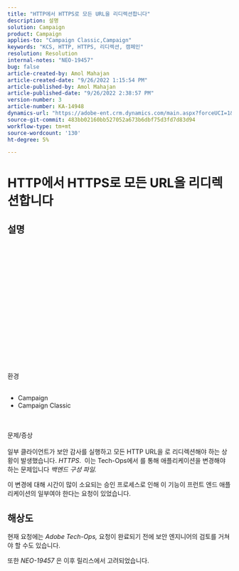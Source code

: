 ```yaml
---
title: "HTTP에서 HTTPS로 모든 URL을 리디렉션합니다"
description: 설명
solution: Campaign
product: Campaign
applies-to: "Campaign Classic,Campaign"
keywords: "KCS, HTTP, HTTPS, 리디렉션, 캠페인"
resolution: Resolution
internal-notes: "NEO-19457"
bug: false
article-created-by: Amol Mahajan
article-created-date: "9/26/2022 1:15:54 PM"
article-published-by: Amol Mahajan
article-published-date: "9/26/2022 2:38:57 PM"
version-number: 3
article-number: KA-14948
dynamics-url: "https://adobe-ent.crm.dynamics.com/main.aspx?forceUCI=1&pagetype=entityrecord&etn=knowledgearticle&id=50d06d56-9d3d-ed11-9db1-00224808613b"
source-git-commit: 483bb02160bb527052a673b6dbf75d3fd7d83d94
workflow-type: tm+mt
source-wordcount: '130'
ht-degree: 5%

---
```


# HTTP에서 HTTPS로 모든 URL을 리디렉션합니다

## 설명

<br><br><br><br><br><br><br><br><br><br><br><br><br><br><br><br><br>환경<br><br>
- Campaign
- Campaign Classic

<br><br>문제/증상<br><br>
일부 클라이언트가 보안 감사를 실행하고 모든 HTTP URL을 로 리디렉션해야 하는 상황이 발생했습니다. *HTTPS*.  이는 Tech-Ops에서 를 통해 애플리케이션을 변경해야 하는 문제입니다 *백엔드 구성 파일.*

이 변경에 대해 시간이 많이 소요되는 승인 프로세스로 인해 이 기능이 프런트 엔드 애플리케이션의 일부여야 한다는 요청이 있었습니다.


## 해상도


현재 요청에는 *Adobe Tech-Ops,* 요청이 완료되기 전에 보안 엔지니어의 검토를 거쳐야 할 수도 있습니다.

또한 *NEO-19457* 은 이후 릴리스에서 고려되었습니다.

